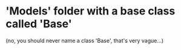 # 'Models' folder with a base class called 'Base'
(no, you should never name a class 'Base', that's very vague...)
